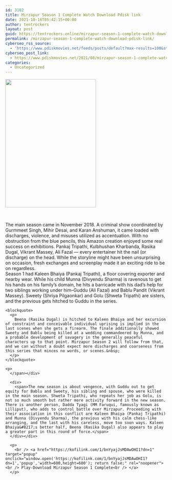 ```yaml
---
id: 3102
title: Mirzapur Season 1 Complete Watch Download Pdisk link
date: 2021-10-16T05:42:15+00:00
author: tentrockers
layout: post
guid: https://tentrockers.online/mirzapur-season-1-complete-watch-download-pdisk-link/
permalink: /mirzapur-season-1-complete-watch-download-pdisk-link/
cyberseo_rss_source:
  - 'https://www.pdiskmovies.net/feeds/posts/default?max-results=100&start-index=901'
cyberseo_post_link:
  - https://www.pdiskmovies.net/2021/08/mirzapur-season-1-complete-watch.html
categories:
  - Uncategorized
---
```

<div class="separator">
  <a href="https://1.bp.blogspot.com/-uUDbaOjsLXM/YR5B88ny6mI/AAAAAAAAag4/0noLbc-NKLsVke_K-2AsNT7c83B_Tk0qQCLcBGAsYHQ/s1000/Mirzapur%2BSeason%2B1%2BComplete%2BWatch%2BDownload%2BPdisk%2Blink.jpg" imageanchor="1"><img loading="lazy" border="0" data-original-height="1000" data-original-width="707" height="400" src="https://1.bp.blogspot.com/-uUDbaOjsLXM/YR5B88ny6mI/AAAAAAAAag4/0noLbc-NKLsVke_K-2AsNT7c83B_Tk0qQCLcBGAsYHQ/w283-h400/Mirzapur%2BSeason%2B1%2BComplete%2BWatch%2BDownload%2BPdisk%2Blink.jpg" width="283" /></a>
</div>

<span><br /></span>

<div>
  <div>
    <span>The main season came in November 2018. A criminal show coordinated by Gurmmeet Singh, Mihir Desai, and Karan Anshuman, it came loaded with discharges, violence, and misuses utilized as accentuation. With no obstruction from the blue pencils, this Amazon creation enjoyed some real success on exhibitions. Pankaj Tripathi, Kulbhushan Kharbanda, Rasika Dugal, Vikrant Massey, Ali Fazal — every entertainer hit the nail (or discharge) on the head. While the storyline might have been unsurprising on occasion, fresh exchanges and screenplay made it an exciting ride to be on regardless.&nbsp;</span>
  </div>
  
  <div>
    <span>Season 1 had Kaleen Bhaiya (Pankaj Tripathi), a floor covering exporter and nearby wear. While his child Munna (Divyendu Sharma) is ravenous to get his hands on his family&#8217;s domain, he hits a barricade with his dad&#8217;s help for two siblings working under him–Guddu (Ali Fazal) and Bablu Pandit (Vikrant Massey). Sweety (Shriya Pilgaonkar) and Golu (Shweta Tripathi) are sisters, and the previous gets hitched to Guddu in the series.&nbsp;</span>
  </div>
  
  <div>
    <span></p> 
    
    <blockquote>
      <p>
        Beena (Rasika Dugal) is hitched to Kaleen Bhaiya and her excursion of constraint and conceivable individual uprising is implied in the last scenes when she gets a firearm. The finale additionally showed Sweety and Bablu being killed at a wedding commandeered by Munna, and a probable development of savagery in the generally peaceful characters up to that point. Mirzapur Season 2 will follow from that, and we can without a doubt expect more discharges and coarseness from this series that minces no words, or scenes.&nbsp;
      </p>
    </blockquote>
    
    <p>
      </span></div> 
      
      <div>
        <span>The new season is about vengence, with Guddu out to get equity for Bablu and Sweety, his sibling and spouse, who were killed in the main season. Shweta Tripathi, who repeats her job as Golu, is not so much smooth but rather more activity forward in the new season. There is another person, Dadda Tyagi (MM Faruqui, famously known as Lilliput), who adds to control battle over Mirzapur. Proceeding with their association in this conflict are Kaleen Bhaiya (Pankaj Tripathi) and Munna (Divyendu Sharma), the previous with his calm chess-like arranging, and the last with his careless, move too soon ways. Kaleen Bhaiya&#8217;s better half, Beena (Rasika Dugal) also appears to play a greater part in this round of force.</span>
      </div></div> 
      
      <p>
        <br /> <a href="https://kofilink.com/1/bnYyajJsMDAwOHI1?dn=1" target="popup" onclick="window.open('https://kofilink.com/1/bnYyajJsMDAwOHI1?dn=1','popup','width=600,height=600'); return false;" rel="noopener"><br /> Play-Download Mirzapur Season 1 Complete<br /> </a>
      </p>